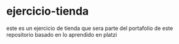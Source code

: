 # ejercicio-tienda
este es un ejercicio de tienda que sera parte del portafolio de este repositorio basado en lo aprendido en platzi

